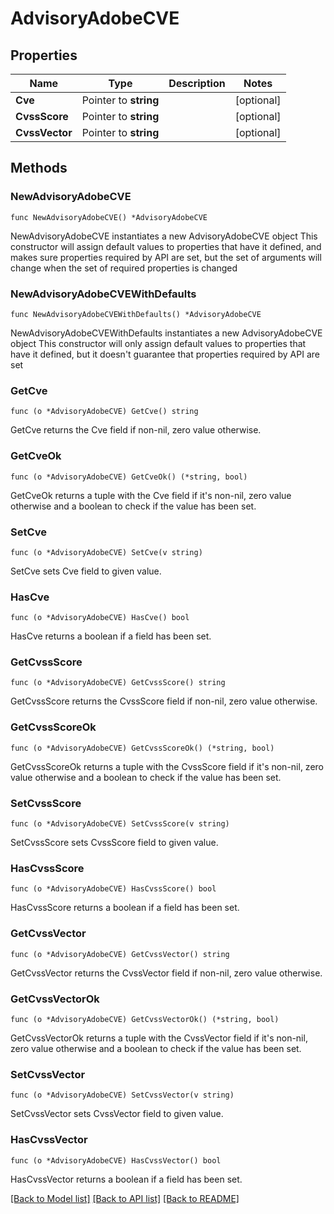 # AdvisoryAdobeCVE

## Properties

Name | Type | Description | Notes
------------ | ------------- | ------------- | -------------
**Cve** | Pointer to **string** |  | [optional] 
**CvssScore** | Pointer to **string** |  | [optional] 
**CvssVector** | Pointer to **string** |  | [optional] 

## Methods

### NewAdvisoryAdobeCVE

`func NewAdvisoryAdobeCVE() *AdvisoryAdobeCVE`

NewAdvisoryAdobeCVE instantiates a new AdvisoryAdobeCVE object
This constructor will assign default values to properties that have it defined,
and makes sure properties required by API are set, but the set of arguments
will change when the set of required properties is changed

### NewAdvisoryAdobeCVEWithDefaults

`func NewAdvisoryAdobeCVEWithDefaults() *AdvisoryAdobeCVE`

NewAdvisoryAdobeCVEWithDefaults instantiates a new AdvisoryAdobeCVE object
This constructor will only assign default values to properties that have it defined,
but it doesn't guarantee that properties required by API are set

### GetCve

`func (o *AdvisoryAdobeCVE) GetCve() string`

GetCve returns the Cve field if non-nil, zero value otherwise.

### GetCveOk

`func (o *AdvisoryAdobeCVE) GetCveOk() (*string, bool)`

GetCveOk returns a tuple with the Cve field if it's non-nil, zero value otherwise
and a boolean to check if the value has been set.

### SetCve

`func (o *AdvisoryAdobeCVE) SetCve(v string)`

SetCve sets Cve field to given value.

### HasCve

`func (o *AdvisoryAdobeCVE) HasCve() bool`

HasCve returns a boolean if a field has been set.

### GetCvssScore

`func (o *AdvisoryAdobeCVE) GetCvssScore() string`

GetCvssScore returns the CvssScore field if non-nil, zero value otherwise.

### GetCvssScoreOk

`func (o *AdvisoryAdobeCVE) GetCvssScoreOk() (*string, bool)`

GetCvssScoreOk returns a tuple with the CvssScore field if it's non-nil, zero value otherwise
and a boolean to check if the value has been set.

### SetCvssScore

`func (o *AdvisoryAdobeCVE) SetCvssScore(v string)`

SetCvssScore sets CvssScore field to given value.

### HasCvssScore

`func (o *AdvisoryAdobeCVE) HasCvssScore() bool`

HasCvssScore returns a boolean if a field has been set.

### GetCvssVector

`func (o *AdvisoryAdobeCVE) GetCvssVector() string`

GetCvssVector returns the CvssVector field if non-nil, zero value otherwise.

### GetCvssVectorOk

`func (o *AdvisoryAdobeCVE) GetCvssVectorOk() (*string, bool)`

GetCvssVectorOk returns a tuple with the CvssVector field if it's non-nil, zero value otherwise
and a boolean to check if the value has been set.

### SetCvssVector

`func (o *AdvisoryAdobeCVE) SetCvssVector(v string)`

SetCvssVector sets CvssVector field to given value.

### HasCvssVector

`func (o *AdvisoryAdobeCVE) HasCvssVector() bool`

HasCvssVector returns a boolean if a field has been set.


[[Back to Model list]](../README.md#documentation-for-models) [[Back to API list]](../README.md#documentation-for-api-endpoints) [[Back to README]](../README.md)


